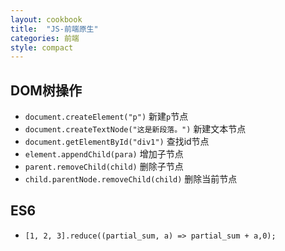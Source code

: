 ```yaml
---
layout: cookbook
title:  "JS-前端原生"
categories: 前端
style: compact
---
```


DOM树操作
---

- `document.createElement("p")` 新建`p`节点
- `document.createTextNode("这是新段落。")` 新建文本节点
- `document.getElementById("div1")` 查找id节点
- `element.appendChild(para)` 增加子节点
- `parent.removeChild(child)` 删除子节点
- `child.parentNode.removeChild(child)` 删除当前节点

ES6
---

- `[1, 2, 3].reduce((partial_sum, a) => partial_sum + a,0); `